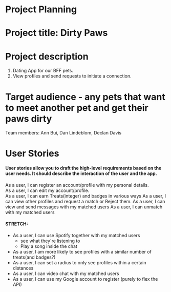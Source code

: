 # Project Planning

# Project title: Dirty Paws

# Project description

1. Dating App for our BFF pets.
2. View profiles and send requests to initiate a connection.

# Target audience - any pets that want to meet another pet and get their paws dirty

Team members: Ann Bui, Dan Lindeblom, Declan Davis

# User Stories

#### User stories allow you to draft the high-level requirements based on the user needs. It should describe the interaction of the user and the app.

As a user, I can register an account/profile with my personal details.  
As a user, I can edit my account/profile.  
As a user, I can earn Treats(integer) and badges in various ways
As a user, I can view other profiles and request a match or Reject them.
As a user, I can view and send messages with my matched users
As a user, I can unmatch with my matched users

#### STRETCH:

- As a user, I can use Spotify together with my matched users  
  - see what they're listening to
  - Play a song inside the chat
- As a user, I am more likely to see profiles with a similar number of treats(and badges?)
- As a user, I can set a radius to only see profiles within a certain distances
- As a user, I can video chat with my matched users
- As a user, I can use my Google account to register (purely to flex the API)
